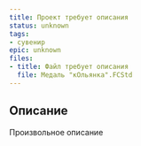 ```yaml
---
title: Проект требует описания
status: unknown
tags:
- сувенир
epic: unknown
files:
- title: Файл требует описания
  file: Медаль "кОльянка".FCStd
---
```



## Описание

Произвольное описание